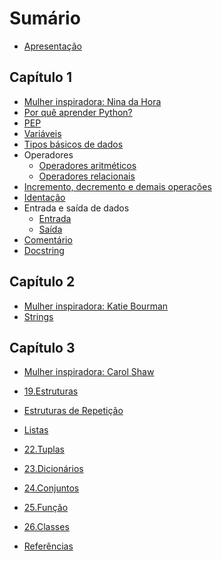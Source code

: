 # Sumário

- [Apresentação](README.md)
  
<!-- Capítulo 1-->

## Capítulo 1

- [Mulher inspiradora: Nina da Hora](mulheres-inspiradoras/katie-bourman.md)
- [Por quê aprender Python?](porque-aprender-python/porque-aprender-python.md)
- [PEP](pep/pep.md)
- [Variáveis](variaveis/variaveis.md)
- [Tipos básicos de dados](tipos-de-dados/tipos_dados.md)
- Operadores
  - [Operadores aritméticos](operadores/operadores-aritmeticos.md)
  - [Operadores relacionais](operadores/operadores-relacionais.md)
- [Incremento, decremento e demais operações](incremento-e-decremento/incremento-e-decremento.md)
- [Identação](identacao/identacao.md)
- Entrada e saída de dados
  - [Entrada](entrada-e-saida/entrada.md)
  - [Saída](entrada-e-saida/saida.md)
- [Comentário](comentarios/comentario.md)
- [Docstring](docstring/docstring.md)

<!-- Capítulo 2-->

## Capítulo 2

- [Mulher inspiradora: Katie Bourman](mulheres-inspiradoras/katie-bourman.md)
- [Strings](strings/strings.md)

<!-- Capítulo 3-->

## Capítulo 3

- [Mulher inspiradora: Carol Shaw](mulheres-inspiradoras/carol-shaw.md)

<!-- Outro bloco integrado-->

- [19.Estruturas](19.Estruturas/estruturas_logicas.md)

<!-- Outro bloco integrado-->

- [Estruturas de Repetição](20.Repetição/estrutura_repeticao.md)

<!-- Outro bloco integrado-->

- [Listas](21.Listas/listas.md)

<!-- Outro bloco integrado-->

- [22.Tuplas](22.Tuplas/tuplas.md)

<!-- Outro bloco integrado-->

- [23.Dicionários](23.Dicionários/dicionarios.md)

<!-- Outro bloco integrado-->

- [24.Conjuntos](24.Conjuntos/conjuntos.md)

<!-- Outro bloco integrado-->

- [25.Função](25.Função/funcao.md)

<!-- Outro bloco integrado-->

- [26.Classes](26.Classes/classes.md)
<!-- Outro bloco integrado-->

- [Referências](27.Referências/referencias.md)
